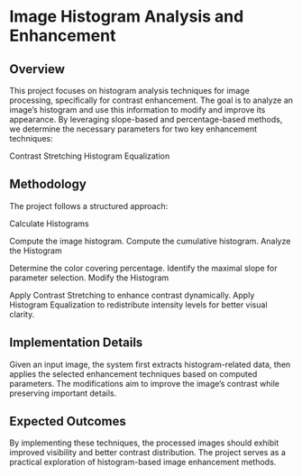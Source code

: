 # Image Histogram Analysis and Enhancement
## Overview
This project focuses on histogram analysis techniques for image processing, specifically for contrast enhancement. The goal is to analyze an image’s histogram and use this information to modify and improve its appearance. By leveraging slope-based and percentage-based methods, we determine the necessary parameters for two key enhancement techniques:

Contrast Stretching
Histogram Equalization
## Methodology
The project follows a structured approach:

Calculate Histograms

Compute the image histogram.
Compute the cumulative histogram.
Analyze the Histogram

Determine the color covering percentage.
Identify the maximal slope for parameter selection.
Modify the Histogram

Apply Contrast Stretching to enhance contrast dynamically.
Apply Histogram Equalization to redistribute intensity levels for better visual clarity.
## Implementation Details
Given an input image, the system first extracts histogram-related data, then applies the selected enhancement techniques based on computed parameters. The modifications aim to improve the image’s contrast while preserving important details.

## Expected Outcomes
By implementing these techniques, the processed images should exhibit improved visibility and better contrast distribution. The project serves as a practical exploration of histogram-based image enhancement methods.
